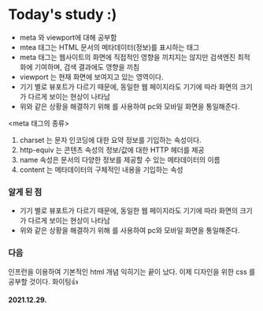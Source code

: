 # Today's study :)
- meta 와 viewport에 대해 공부함
- mtea 태그는 HTML 문서의 메타데이터(정보)를 표시하는 태그
- meta 태그는 웹사이트의 화면에 직접적인 영향을 끼치지는 않지만 검색엔진 최적화에 기여하며, 검색 결과에도 영향을 끼침
- viewport 는 현재 화면에 보여지고 있는 영역이다.
- 기기 별로 뷰포트가 다르기 때문에, 동일한 웹 페이지라도 기기에 따라 화면의 크기가 다르게 보이는 현상이 나타남
- 위와 같은 상황을 해결하기 위해 <meta name="viewport" content="width=divice-width, initial-scale=1.0">
를 사용하여 pc와 모바일 화면을 통일해준다. 

<meta 태그의 종류>
1. charset 는 문자 인코딩에 대한 요약 정보를 기입하는 속성이다.
2. http-equiv 는 콘텐츠 속성의 정보/값에 대한 HTTP 헤더를 제공
3. name 속성은 문서의 다양한 정보를 제공할 수 있는 메타데이터의 이름
4. content 는 메타데이터의 구체적인 내용을 기입하는 속성
### 알게 된 점
- 기기 별로 뷰포트가 다르기 때문에, 동일한 웹 페이지라도 기기에 따라 화면의 크기가 다르게 보이는 현상이 나타남
- 위와 같은 상황을 해결하기 위해 <meta name="viewport" content="width=divice-width, initial-scale=1.0">
를 사용하여 pc와 모바일 화면을 통일해준다.


### 다음 
인프런을 이용하여 기본적인 html 개념 익히기는 끝이 났다.
이제 디자인을 위한 css 를 공부할 것이다.
화이팅👍

**2021.12.29.**

